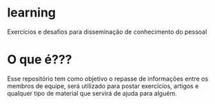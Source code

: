 learning
========

Exercícios e desafios para disseminação de conhecimento do pessoal


# O que é???

Esse repositório tem como objetivo o repasse de informações entre os membros de equipe, será utilizado para postar exercícios, artigos e qualquer tipo de material que servirá de ajuda para alguém.
